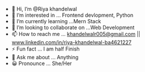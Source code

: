 - 👋 Hi, I’m @Riya khandelwal
- 👀 I’m interested in ... Frontend devlopment, Python
- 🌱 I’m currently learning ...Mern Stack
- 💞️ I’m looking to collaborate on ...Web Development
- 📫 How to reach me ... khandelwalr005@gmail.com || www.linkedin.com/in/riya-khandelwal-ba4621227
- ⚡ Fun fact ... I am half Finish
- 📄 Ask me about ... Anything
- 😀 Pronounce ... She/Her

<!---
Riya khandelwal/ Riya khandelwal  is a ✨ special ✨ repository because its `README.md` (this file) appears on your GitHub profile.
You can click the Preview link to take a look at your changes.
--->
